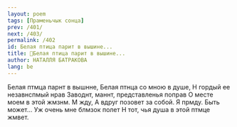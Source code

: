 ```yaml
---
layout: poem
tags: [Праменьчык сонца]
prev: /401/
next: /403/
permalink: /402
id: Белая птица парит в вышине...
title: 🚧Белая птица парит в вышине...
author: НАТАЛЛЯ БАТРАКОВА
lang: be
---
```



Белая птмца парнт в вышнне, Белая птнца со мною в душе, Н гордый ее незавнспмый нрав Заводнт, маннт, представленья поправ О месте моем в этой жмзнм. М жду, А вдруг позовет за собой. Я прмду.
Быть может... Уж очень мне блмзок полет Н тот, чья душа в этой птмце жмвет.
